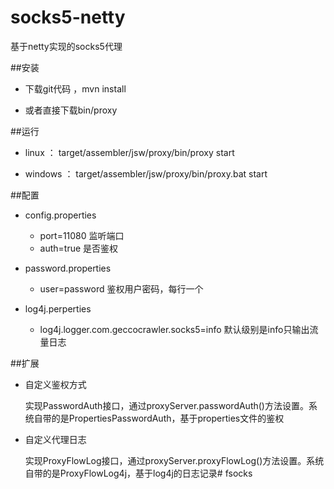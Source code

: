 # socks5-netty
基于netty实现的socks5代理

##安装

- 下载git代码 ，mvn install
 
- 或者直接下载bin/proxy

##运行
- linux ： target/assembler/jsw/proxy/bin/proxy start
	
- windows ： target/assembler/jsw/proxy/bin/proxy.bat start

##配置

- config.properties
	- port=11080   监听端口
	- auth=true    是否鉴权

- password.properties
	- user=password 鉴权用户密码，每行一个

- log4j.perperties
	- log4j.logger.com.geccocrawler.socks5=info  默认级别是info只输出流量日志

##扩展
- 自定义鉴权方式

	实现PasswordAuth接口，通过proxyServer.passwordAuth()方法设置。系统自带的是PropertiesPasswordAuth，基于properties文件的鉴权

- 自定义代理日志

	实现ProxyFlowLog接口，通过proxyServer.proxyFlowLog()方法设置。系统自带的是ProxyFlowLog4j，基于log4j的日志记录# fsocks
